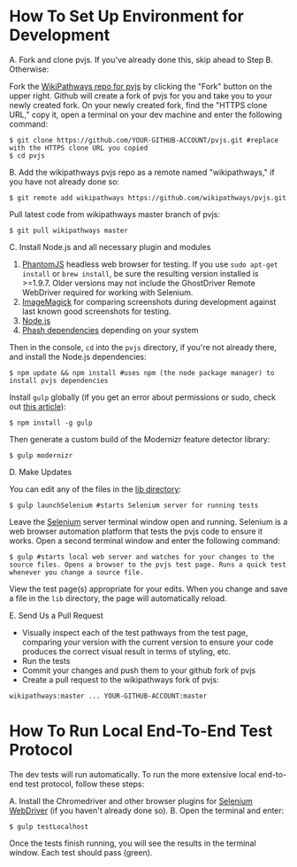 # How To Set Up Environment for Development

A. Fork and clone pvjs. If you've already done this, skip ahead to Step B. Otherwise:

Fork the [WikiPathways repo for pvjs](https://github.com/wikipathways/pvjs/fork) by clicking the "Fork" button on the upper right. Github will create a fork of pvjs for you and take you to your newly created fork. On your newly created fork, find the "HTTPS clone URL," copy it, open a terminal on your dev machine and enter the following command:

```
$ git clone https://github.com/YOUR-GITHUB-ACCOUNT/pvjs.git #replace with the HTTPS clone URL you copied
$ cd pvjs
```

B. Add the wikipathways pvjs repo as a remote named "wikipathways," if you have not already done so:

```
$ git remote add wikipathways https://github.com/wikipathways/pvjs.git
```

Pull latest code from wikipathways master branch of pvjs:

```
$ git pull wikipathways master
```

C. Install Node.js and all necessary plugin and modules

1. [PhantomJS](http://phantomjs.org/) headless web browser for testing. If you use ```sudo apt-get install``` or ```brew install```, be sure the resulting version installed is >=1.9.7. Older versions may not include the GhostDriver Remote WebDriver required for working with Selenium.
2. [ImageMagick](http://www.imagemagick.org/) for comparing screenshots during development against last known good screenshots for testing.
3. [Node.js](http://nodejs.org/download/)
4. [Phash dependencies](https://github.com/aaronm67/node-phash) depending on your system

Then in the console, `cd` into the `pvjs` directory, if you're not already there, and install the Node.js dependencies:

```
$ npm update && npm install #uses npm (the node package manager) to install pvjs dependencies
```

Install `gulp` globally (if you get an error about permissions or sudo, check out [this article](http://competa.com/blog/2014/12/how-to-run-npm-without-sudo/)):

```
$ npm install -g gulp
```

Then generate a custom build of the Modernizr feature detector library:

```
$ gulp modernizr
```

D. Make Updates

You can edit any of the files in the [lib directory](https://github.com/wikipathways/pvjs/tree/master/lib):

```
$ gulp launchSelenium #starts Selenium server for running tests
```

Leave the [Selenium](http://docs.seleniumhq.org/) server terminal window open and running. Selenium is a web browser automation platform that tests the pvjs code to ensure it works. Open a second terminal window and enter the following command:

```
$ gulp #starts local web server and watches for your changes to the source files. Opens a browser to the pvjs test page. Runs a quick test whenever you change a source file.
```

View the test page(s) appropriate for your edits. When you change and save a file in the `lib` directory, the page will automatically reload.

E. Send Us a Pull Request

* Visually inspect each of the test pathways from the test page, comparing your version with the current version to ensure your code produces the correct visual result in terms of styling, etc.
* Run the tests
* Commit your changes and push them to your github fork of pvjs
* Create a pull request to the wikipathways fork of pvjs:
```
wikipathways:master ... YOUR-GITHUB-ACCOUNT:master
```

# How To Run Local End-To-End Test Protocol

The dev tests will run automatically. To run the more extensive local end-to-end test protocol, follow these steps:

A. Install the Chromedriver and other browser plugins for [Selenium WebDriver](http://docs.seleniumhq.org/projects/webdriver/) (if you haven't already done so).
B. Open the terminal and enter:

```
$ gulp testLocalhost
```

Once the tests finish running, you will see the results in the terminal window. Each test should pass (green).
